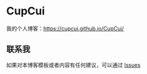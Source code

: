 # CupCui

我的个人博客：<https://cupcui.github.io/CupCui/>

## 联系我

如果对本博客模板或者内容有任何建议，可以通过 [Issues](https://github.com/cupcui/cupcui.github.io/issues)

